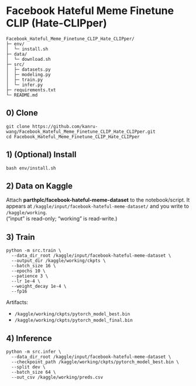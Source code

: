 # Facebook Hateful Meme Finetune CLIP (Hate-CLIPper)

    Facebook_Hateful_Meme_Finetune_CLIP_Hate_CLIPper/
    ├─ env/
    │  └─ install.sh
    ├─ data/
    │  └─ download.sh
    ├─ src/
    │  ├─ datasets.py
    │  ├─ modeling.py
    │  ├─ train.py
    │  └─ infer.py
    ├─ requirements.txt
    └─ README.md

## 0) Clone

    git clone https://github.com/kanru-wang/Facebook_Hateful_Meme_Finetune_CLIP_Hate_CLIPper.git
    cd Facebook_Hateful_Meme_Finetune_CLIP_Hate_CLIPper

## 1) (Optional) Install
    bash env/install.sh

## 2) Data on Kaggle
Attach **parthplc/facebook-hateful-meme-dataset** to the notebook/script.
It appears at `/kaggle/input/facebook-hateful-meme-dataset/` and you write to `/kaggle/working`.  
(“input” is read-only; “working” is read-write.) 

## 3) Train
    python -m src.train \
      --data_dir_root /kaggle/input/facebook-hateful-meme-dataset \
      --output_dir /kaggle/working/ckpts \
      --batch_size 16 \
      --epochs 10 \
      --patience 3 \
      --lr 1e-4 \
      --weight_decay 1e-4 \
      --fp16

Artifacts:
- `/kaggle/working/ckpts/pytorch_model_best.bin`
- `/kaggle/working/ckpts/pytorch_model_final.bin`

## 4) Inference
    python -m src.infer \
      --data_dir_root /kaggle/input/facebook-hateful-meme-dataset \
      --checkpoint_path /kaggle/working/ckpts/pytorch_model_best.bin \
      --split dev \
      --batch_size 64 \
      --out_csv /kaggle/working/preds.csv
